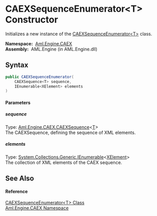 CAEXSequenceEnumerator&lt;T> Constructor
========================================
Initializes a new instance of the [CAEXSequenceEnumerator&lt;T>][1] class.

  **Namespace:**  [Aml.Engine.CAEX][2]  
  **Assembly:**  AML.Engine (in AML.Engine.dll)

Syntax
------

```csharp
public CAEXSequenceEnumerator(
	CAEXSequence<T> sequence,
	IEnumerable<XElement> elements
)
```

#### Parameters

##### *sequence*
Type: [Aml.Engine.CAEX.CAEXSequence][3]&lt;[T][1]>  
The CAEXSequence, defining the sequence of XML elements.

##### *elements*
Type: [System.Collections.Generic.IEnumerable][4]&lt;[XElement][5]>  
The collection of XML elements of the CAEX sequence.


See Also
--------

#### Reference
[CAEXSequenceEnumerator&lt;T> Class][1]  
[Aml.Engine.CAEX Namespace][2]  

[1]: README.md
[2]: ../README.md
[3]: ../CAEXSequence_1/README.md
[4]: https://docs.microsoft.com/dotnet/api/system.collections.generic.ienumerable-1
[5]: https://docs.microsoft.com/dotnet/api/system.xml.linq.xelement
[6]: https://www.automationml.org
[7]: ../../icons/logoShade.png